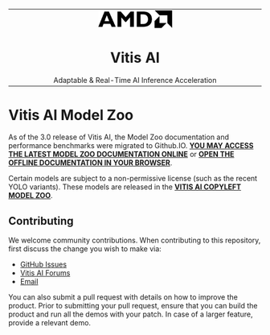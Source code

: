 ﻿<table class="sphinxhide">
 <tr>
   <td align="center"><img src="https://raw.githubusercontent.com/Xilinx/Image-Collateral/main/xilinx-logo.png" width="30%"/><h1>Vitis AI</h1><h0>Adaptable & Real-Time AI Inference Acceleration</h0>
   </td>
 </tr>
</table>


# Vitis AI Model Zoo

As of the 3.0 release of Vitis AI, the Model Zoo documentation and performance benchmarks were migrated to Github.IO.  **[YOU MAY ACCESS THE LATEST MODEL ZOO DOCUMENTATION ONLINE](https://xilinx.github.io/Vitis-AI/docs/workflow-model-zoo)** or **[OPEN THE OFFLINE DOCUMENTATION IN YOUR BROWSER](../docs/docs/workflow-model-zoo.html)**.

Certain models are subject to a non-permissive license (such as the recent YOLO variants).  These models are released in the **[VITIS AI COPYLEFT MODEL ZOO](https://github.com/Xilinx/Vitis-AI-Copyleft-Model-Zoo)**.



## Contributing

We welcome community contributions. When contributing to this repository, first discuss the change you wish to make via:

-  [GitHub Issues](https://github.com/Xilinx/Vitis-AI/issues)
-  [Vitis AI Forums](https://support.xilinx.com/s/topic/0TO2E000000YKY9WAO/vitis-ai-ai?language=en_US)
-  <a href="mailto:xilinx_ai_model_zoo@amd.com">Email</a>

You can also submit a pull request with details on how to improve the product. Prior to submitting your pull request, ensure that you can build the product and run all the demos with your patch. In case of a larger feature, provide a relevant demo.
